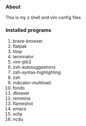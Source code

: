 ### About
This is my z shell and vim config files

### Installed programs
1. brave-browser
2. flatpak
3. htop
4. terminator
5. vim-gtk3
6. zsh-autosuggestions
7. zsh-syntax-highlighting
8. zsh
9. indicator-multiload
10. fondo
11. dbeaver
12. remmina
13. flameshot
14. emacs
15. xclip
16. ncdu
